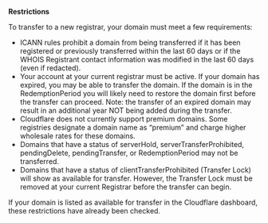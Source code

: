 **Restrictions**

To transfer to a new registrar, your domain must meet a few requirements:

* ICANN rules prohibit a domain from being transferred if it has been registered or previously transferred within the last 60 days or if the WHOIS Registrant contact information was modified in the last 60 days (even if redacted).
* Your account at your current registrar must be active. If your domain has expired, you may be able to transfer the domain. If the domain is in the RedemptionPeriod you will likely need to restore the domain first before the transfer can proceed. Note: the transfer of an expired domain may result in an additional year NOT being added during the transfer.
* Cloudflare does not currently support premium domains. Some registries designate a domain name as “premium” and charge higher wholesale rates for these domains.
* Domains that have a status of serverHold, serverTransferProhibited, pendingDelete, pendingTransfer, or RedemptionPeriod may not be transferred.
* Domains that have a status of clientTransferProhibited (Transfer Lock) will show as available for transfer. However, the Transfer Lock must be removed at your current Registrar before the transfer can begin.

If your domain is listed as available for transfer in the Cloudflare dashboard, these restrictions have already been checked.